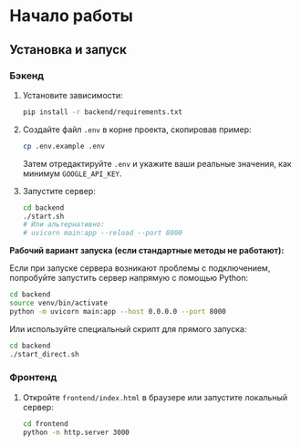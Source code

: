 # Начало работы

## Установка и запуск

### Бэкенд

1. Установите зависимости:
   ```bash
   pip install -r backend/requirements.txt
   ```

2. Создайте файл `.env` в корне проекта, скопировав пример:
   ```bash
   cp .env.example .env
   ```
   Затем отредактируйте `.env` и укажите ваши реальные значения, как минимум `GOOGLE_API_KEY`.

3. Запустите сервер:
   ```bash
   cd backend
   ./start.sh
   # Или альтернативно:
   # uvicorn main:app --reload --port 8000
   ```

**Рабочий вариант запуска (если стандартные методы не работают):**

Если при запуске сервера возникают проблемы с подключением, попробуйте запустить сервер напрямую с помощью Python:

   ```bash
   cd backend
   source venv/bin/activate
   python -m uvicorn main:app --host 0.0.0.0 --port 8000
   ```

Или используйте специальный скрипт для прямого запуска:

   ```bash
   cd backend
   ./start_direct.sh
   ```

### Фронтенд

1. Откройте `frontend/index.html` в браузере или запустите локальный сервер:
   ```bash
   cd frontend
   python -m http.server 3000
   ```
